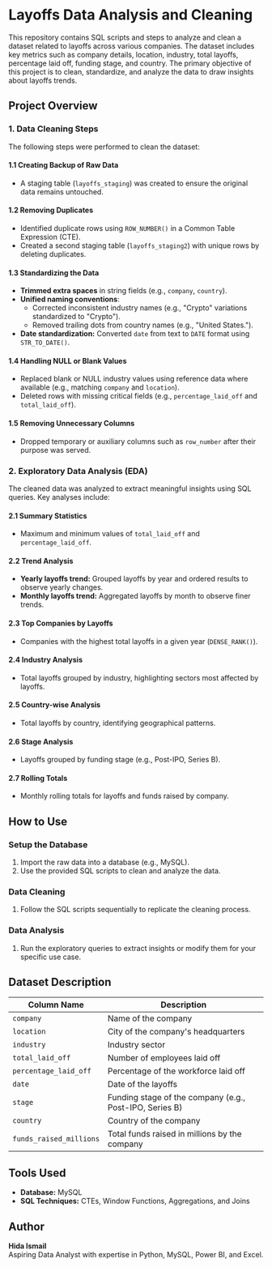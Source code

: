 <h1>Layoffs Data Analysis and Cleaning</h1>
<p>
    This repository contains SQL scripts and steps to analyze and clean a dataset related to layoffs across various companies. 
    The dataset includes key metrics such as company details, location, industry, total layoffs, percentage laid off, funding stage, and country. 
    The primary objective of this project is to clean, standardize, and analyze the data to draw insights about layoffs trends.
</p>

<h2>Project Overview</h2>

<h3>1. Data Cleaning Steps</h3>
<p>The following steps were performed to clean the dataset:</p>

<h4>1.1 Creating Backup of Raw Data</h4>
<ul>
    <li>A staging table (<code>layoffs_staging</code>) was created to ensure the original data remains untouched.</li>
</ul>

<h4>1.2 Removing Duplicates</h4>
<ul>
    <li>Identified duplicate rows using <code>ROW_NUMBER()</code> in a Common Table Expression (CTE).</li>
    <li>Created a second staging table (<code>layoffs_staging2</code>) with unique rows by deleting duplicates.</li>
</ul>

<h4>1.3 Standardizing the Data</h4>
<ul>
    <li><strong>Trimmed extra spaces</strong> in string fields (e.g., <code>company</code>, <code>country</code>).</li>
    <li><strong>Unified naming conventions</strong>:
        <ul>
            <li>Corrected inconsistent industry names (e.g., "Crypto" variations standardized to "Crypto").</li>
            <li>Removed trailing dots from country names (e.g., "United States.").</li>
        </ul>
    </li>
    <li><strong>Date standardization:</strong> Converted <code>date</code> from text to <code>DATE</code> format using <code>STR_TO_DATE()</code>.</li>
</ul>

<h4>1.4 Handling NULL or Blank Values</h4>
<ul>
    <li>Replaced blank or NULL industry values using reference data where available (e.g., matching <code>company</code> and <code>location</code>).</li>
    <li>Deleted rows with missing critical fields (e.g., <code>percentage_laid_off</code> and <code>total_laid_off</code>).</li>
</ul>

<h4>1.5 Removing Unnecessary Columns</h4>
<ul>
    <li>Dropped temporary or auxiliary columns such as <code>row_number</code> after their purpose was served.</li>
</ul>

<h3>2. Exploratory Data Analysis (EDA)</h3>
<p>The cleaned data was analyzed to extract meaningful insights using SQL queries. Key analyses include:</p>

<h4>2.1 Summary Statistics</h4>
<ul>
    <li>Maximum and minimum values of <code>total_laid_off</code> and <code>percentage_laid_off</code>.</li>
</ul>

<h4>2.2 Trend Analysis</h4>
<ul>
    <li><strong>Yearly layoffs trend:</strong> Grouped layoffs by year and ordered results to observe yearly changes.</li>
    <li><strong>Monthly layoffs trend:</strong> Aggregated layoffs by month to observe finer trends.</li>
</ul>

<h4>2.3 Top Companies by Layoffs</h4>
<ul>
    <li>Companies with the highest total layoffs in a given year (<code>DENSE_RANK()</code>).</li>
</ul>

<h4>2.4 Industry Analysis</h4>
<ul>
    <li>Total layoffs grouped by industry, highlighting sectors most affected by layoffs.</li>
</ul>

<h4>2.5 Country-wise Analysis</h4>
<ul>
    <li>Total layoffs by country, identifying geographical patterns.</li>
</ul>

<h4>2.6 Stage Analysis</h4>
<ul>
    <li>Layoffs grouped by funding stage (e.g., Post-IPO, Series B).</li>
</ul>

<h4>2.7 Rolling Totals</h4>
<ul>
    <li>Monthly rolling totals for layoffs and funds raised by company.</li>
</ul>

<h2>How to Use</h2>

<h3>Setup the Database</h3>
<ol>
    <li>Import the raw data into a database (e.g., MySQL).</li>
    <li>Use the provided SQL scripts to clean and analyze the data.</li>
</ol>

<h3>Data Cleaning</h3>
<ol>
    <li>Follow the SQL scripts sequentially to replicate the cleaning process.</li>
</ol>

<h3>Data Analysis</h3>
<ol>
    <li>Run the exploratory queries to extract insights or modify them for your specific use case.</li>
</ol>

<h2>Dataset Description</h2>

<table>
    <thead>
        <tr>
            <th>Column Name</th>
            <th>Description</th>
        </tr>
    </thead>
    <tbody>
        <tr>
            <td><code>company</code></td>
            <td>Name of the company</td>
        </tr>
        <tr>
            <td><code>location</code></td>
            <td>City of the company's headquarters</td>
        </tr>
        <tr>
            <td><code>industry</code></td>
            <td>Industry sector</td>
        </tr>
        <tr>
            <td><code>total_laid_off</code></td>
            <td>Number of employees laid off</td>
        </tr>
        <tr>
            <td><code>percentage_laid_off</code></td>
            <td>Percentage of the workforce laid off</td>
        </tr>
        <tr>
            <td><code>date</code></td>
            <td>Date of the layoffs</td>
        </tr>
        <tr>
            <td><code>stage</code></td>
            <td>Funding stage of the company (e.g., Post-IPO, Series B)</td>
        </tr>
        <tr>
            <td><code>country</code></td>
            <td>Country of the company</td>
        </tr>
        <tr>
            <td><code>funds_raised_millions</code></td>
            <td>Total funds raised in millions by the company</td>
        </tr>
    </tbody>
</table>

<h2>Tools Used</h2>
<ul>
    <li><strong>Database:</strong> MySQL</li>
    <li><strong>SQL Techniques:</strong> CTEs, Window Functions, Aggregations, and Joins</li>
</ul>

<h2>Author</h2>
<p>
    <strong>Hida Ismail</strong><br>
    Aspiring Data Analyst with expertise in Python, MySQL, Power BI, and Excel.
</p>
